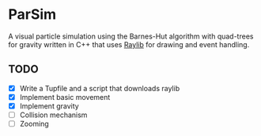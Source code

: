 # ParSim

A visual particle simulation using the Barnes-Hut algorithm with quad-trees for gravity written in C++ that uses [Raylib](https://github.com/raysan5/raylib/) for drawing and event handling.

## TODO
- [x] Write a Tupfile and a script that downloads raylib
- [x] Implement basic movement
- [x] Implement gravity
- [ ] Collision mechanism
- [ ] Zooming